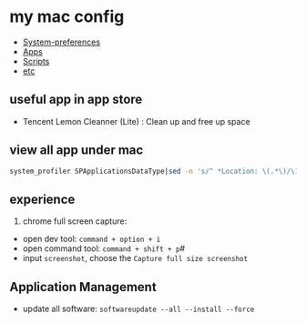 # my mac config

- [System-preferences](system-preferences)
- [Apps](app)
- [Scripts](scripts)
- [etc](etc)


## useful app in app store

- Tencent Lemon Cleanner (Lite) : Clean up and free up space

## view all app under mac

```bash
system_profiler SPApplicationsDataType|sed -n 's/^ *Location: \(.*\)/\1/p' | sort > apps.txt
```

## experience

1. chrome full screen capture:
- open dev tool: `command + option + i`
- open command tool: `command + shift + p`#
- input `screenshot`, choose the `Capture full size screenshot`

## Application Management

- update all software: `softwareupdate --all --install --force`

